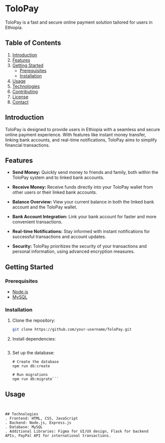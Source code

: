 # ToloPay

ToloPay is a fast and secure online payment solution tailored for users in Ethiopia.

## Table of Contents

1. [Introduction](#introduction)
2. [Features](#features)
3. [Getting Started](#getting-started)
   - [Prerequisites](#prerequisites)
   - [Installation](#installation)
4. [Usage](#usage)
5. [Technologies](#technologies)
6. [Contributing](#contributing)
7. [License](#license)
8. [Contact](#contact)

## Introduction

ToloPay is designed to provide users in Ethiopia with a seamless and secure online payment experience. With features like instant money transfer, linking bank accounts, and real-time notifications, ToloPay aims to simplify financial transactions.

## Features

- **Send Money:** Quickly send money to friends and family, both within the ToloPay system and to linked bank accounts.

- **Receive Money:** Receive funds directly into your ToloPay wallet from other users or their linked bank accounts.

- **Balance Overview:** View your current balance in both the linked bank account and the ToloPay wallet.

- **Bank Account Integration:** Link your bank account for faster and more convenient transactions.

- **Real-time Notifications:** Stay informed with instant notifications for successful transactions and account updates.

- **Security:** ToloPay prioritizes the security of your transactions and personal information, using advanced encryption measures.

## Getting Started

### Prerequisites

- [Node.js](https://nodejs.org/)
- [MySQL](https://www.mysql.com/)

### Installation

1. Clone the repository:

   ```bash
   git clone https://github.com/your-username/ToloPay.git
2. Install dependencies:
   ```npm install
3. Set up the database:
   ```
   # Create the database
   npm run db:create

   # Run migrations
   npm run db:migrate```
## Usage
```npm start


## Technologies
. Frontend: HTML, CSS, JavaScript
. Backend: Node.js, Express.js
. Database: MySQL
. Additional Libraries: Figma for UI/UX design, Flask for backend APIs, PayPal API for international transactions.

